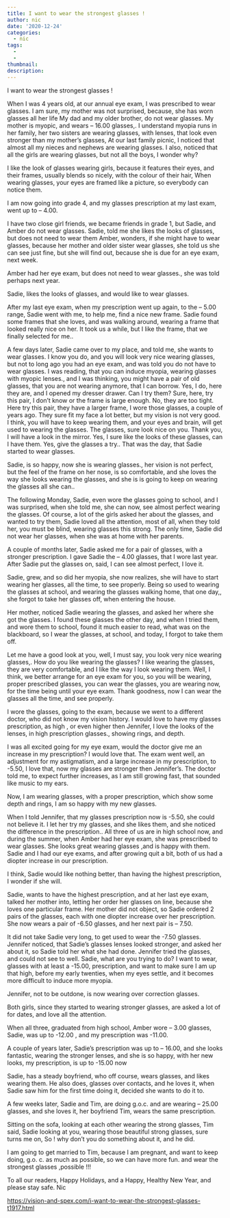 ```yaml
---
title: I want to wear the strongest glasses !
author: nic
date: '2020-12-24'
categories:
  - nic
tags:
  - 
  - 
thumbnail: 
description: 
---
```


I want to wear the strongest glasses !


When I was 4 years old, at our annual eye exam, I was prescribed to wear glasses.
I am sure, my mother was not surprised, because, she has worn glasses all her life
My dad and my older brother, do not wear glasses.
My mother is myopic, and wears – 16.00 glasses,.
I understand myopia runs in her family, her two sisters are wearing glasses, with lenses, that look even stronger than my mother’s glasses,
At our last family picnic, I noticed that almost all my nieces and nephews are wearing glasses.
I also, noticed that all the girls are wearing glasses, but not all the boys, I wonder why?




I like the look of glasses wearing girls, because it features their eyes, and their frames, usually blends so nicely, with the colour of their hair, 
When wearing glasses, your eyes are framed like a picture, so everybody can notice them.


I am now going into grade 4, and my glasses prescription at my last exam, went up to – 4.00.


I have two close girl friends, we became friends in grade 1, but Sadie, and Amber do not wear glasses.
Sadie, told me she likes the looks of glasses, but does not need to wear them
Amber, wonders, if she might have to wear glasses, because her mother and older sister wear glasses, she told us she can see just fine, but she will find out, because she is due for an eye exam, next week.


Amber had her eye exam, but does not need to wear glasses., she was told perhaps next year.


Sadie, likes the looks of glasses, and would like to wear glasses.


After my last eye exam, when my prescription went up again, to the – 5.00 range, Sadie went with me, to help me, find a nice new frame.
Sadie found some frames that she loves, and was walking around, wearing a frame
that looked really nice on her.
It took us a while, but I like the frame, that we finally selected for me..


A few days later, Sadie came over to my place, and told me, she wants to wear glasses.
I know you do, and you will look very nice wearing glasses, but not to long ago you had an eye exam, and was told you do not have to wear glasses.
I was reading, that you can induce myopia, wearing glasses with myopic lenses., and I was thinking, you might have a pair of old glasses, that you are not wearing anymore, that I can borrow.
Yes, I do, here they are, and I opened my dresser drawer.
Can I try them?
Sure, here, try this pair, I don’t know or the frame is large enough.
No, they are too tight.
Here try this pair, they have a larger frame, I wore those glasses, a couple of years ago.
They sure fit my face a lot better, but my vision is not very good.
I think, you will have to keep wearing them, and your eyes and brain, will get used to wearing the glasses.
The glasses, sure look nice on you.
Thank you, I will have a look in the mirror.
Yes, I sure like the looks of these glasses, can I have them.
Yes, give the glasses a try..
That was the day, that Sadie started to wear glasses.


Sadie, is so happy, now she is wearing glasses., her vision is not perfect, but the feel of the frame on her nose, is so comfortable, and she loves the way she looks wearing the glasses, and she is is going to keep on wearing the glasses all she can..


The following Monday, Sadie, even wore the glasses going to school, and I was surprised, when she told me, she can now, see almost perfect wearing the glasses.
Of course, a lot of the girls asked her about the glasses, and wanted to try them, Sadie loved all the attention, most of all, when they told her, you must be blind, wearing glasses this strong.
The only time, Sadie did not wear her glasses, when she was at home with her parents.


A couple of months later, Sadie asked me for a pair of glasses, with a stronger prescription.
I gave Sadie the – 4.00 glasses, that I wore last year.
After Sadie put the glasses on, said, I can see almost perfect, I love it.


Sadie, grew, and so did her myopia, she now realizes, she will have to start wearing her glasses, all the time, to see properly.
Being so used to wearing the glasses at school, and wearing the glasses walking home, that one day,, she forgot to take her glasses off, when entering the house.


Her mother, noticed Sadie wearing the glasses, and asked her where she got the glasses.
I found these glasses the other day, and when I tried them, and wore them to school, found it much easier to read, what was on the blackboard, so I wear the glasses, at school, and today, I forgot to take them off.


Let me have a good look at you, well, I must say, you look very nice wearing glasses,.
How do you like wearing the glasses?
I like wearing the glasses, they are very comfortable, and I like the way I look wearing them.
Well, I think, we better arrange for an eye exam for you, so you will be wearing, proper prescribed glasses, you can wear the glasses, you are wearing now, for the time being until your eye exam.
Thank goodness, now I can wear the glasses all the time, and see properly.


I wore the glasses, going to the exam, because we went to a different doctor, who did not know my vision history.
I would love to have my glasses prescription, as high , or even higher then Jennifer, I love the looks of the lenses, in high prescription glasses., showing rings, and depth.


I was all excited going for my eye exam, would the doctor give me an increase in my prescription? I would love that.
The exam went well, an adjustment for my astigmatism, and a large increase in my prescription, to -5.50, I love that, now my glasses are stronger then Jennifer’s.
The doctor told me, to expect further increases, as I am still growing fast,
that sounded like music to my ears.


Now, I am wearing glasses, with a proper prescription, which show some depth and rings, I am so happy with my new glasses.


When I told Jennifer, that my glasses prescription now is -5.50, she could not believe it.
I let her try my glasses, and she likes them, and she noticed the difference in the prescription..
All three of us are in high school now, and during the summer, when Amber had her eye exam, she was prescribed to wear glasses.
She looks great wearing glasses ,and is happy with them.
Sadie and I had our eye exams, and after growing quit a bit, both of us had a diopter increase in our prescription.


I think, Sadie would like nothing better, than having the highest prescription,
I wonder if she will.


Sadie, wants to have the highest prescription, and at her last eye exam, talked her mother into, letting her order her glasses on line, because she loves one particular frame.
Her mother did not object, so Sadie ordered 2 pairs of the glasses, each with one diopter increase over her prescription.
She now wears a pair of -6.50 glasses, and her next pair is – 7.50.


It did not take Sadie very long, to get used to wear the -7.50 glasses.
Jennifer noticed, that Sadie’s glasses lenses looked stronger, and asked her about it, so Sadie told her what she had done.
Jennifer tried the glasses, and could not see to well.
Sadie, what are you trying to do?
I want to wear, glasses with at least a -15.00, prescription, and want to make sure I 
am up that high, before my early twenties, when my eyes settle, and it becomes more difficult to induce more myopia. 


Jennifer, not to be outdone, is now wearing over correction glasses.


Both girls, since they started to wearing stronger glasses, are asked a lot of for dates, and love all the attention.


When all three, graduated from high school, Amber wore – 3.00 glasses, Sadie, was up to -12.00 , and my prescription was -11.00.


A couple of years later, Sadie’s prescription was up to – 16.00, and she looks fantastic, wearing the stronger lenses, and she is so happy, with her new looks, my prescription, is up to -15.00 now


Sadie, has a steady boyfriend, who off course, wears glasses, and likes wearing them.
He also does, glasses over contacts, and he loves it, when Sadie saw him for the first time doing it, decided she wants to do it to.


A few weeks later, Sadie and Tim, are doing g.o.c. and are wearing – 25.00 glasses, and she loves it, her boyfriend Tim, wears the same prescription.


Sitting on the sofa, looking at each other wearing the strong glasses, Tim said, Sadie looking at you, wearing those beautiful strong glasses, sure turns me on, 
So ! why don’t you do something about it, and he did.


I am going to get married to Tim, because I am pregnant, and want to keep doing, g.o. c. as much as possible, so we can have more fun. and wear the strongest glasses ,possible !!!

To all our readers, Happy Holidays, and a Happy, Healthy New Year, and please stay safe. Nic

https://vision-and-spex.com/i-want-to-wear-the-strongest-glasses-t1917.html
